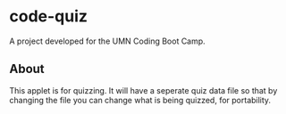 # code-quiz
A project developed for the UMN Coding Boot Camp. 

## About
This applet is for quizzing. It will have a seperate quiz data file so that by changing the file you can change what is being quizzed, for portability. 
